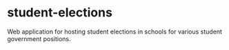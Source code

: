 # student-elections
Web application for hosting student elections in schools for various student government positions.
